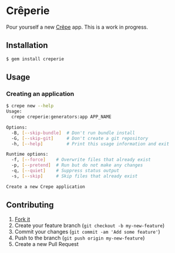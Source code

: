 # Crêperie

Pour yourself a new [Crêpe][crepe] app. This is a work in progress.

## Installation

```bash
$ gem install creperie
```

## Usage

### Creating an application

```bash
$ crepe new --help
Usage:
  crepe creperie:generators:app APP_NAME

Options:
  -B, [--skip-bundle]  # Don't run bundle install
  -G, [--skip-git]     # Don't create a git repository
  -h, [--help]         # Print this usage information and exit

Runtime options:
  -f, [--force]    # Overwrite files that already exist
  -p, [--pretend]  # Run but do not make any changes
  -q, [--quiet]    # Suppress status output
  -s, [--skip]     # Skip files that already exist

Create a new Crepe application
```

## Contributing

1. [Fork it](https://github.com/davidcelis/creperie/fork)
2. Create your feature branch (`git checkout -b my-new-feature`)
3. Commit your changes (`git commit -am 'Add some feature'`)
4. Push to the branch (`git push origin my-new-feature`)
5. Create a new Pull Request

[crepe]: https://github.com/stephencelis/crepe
